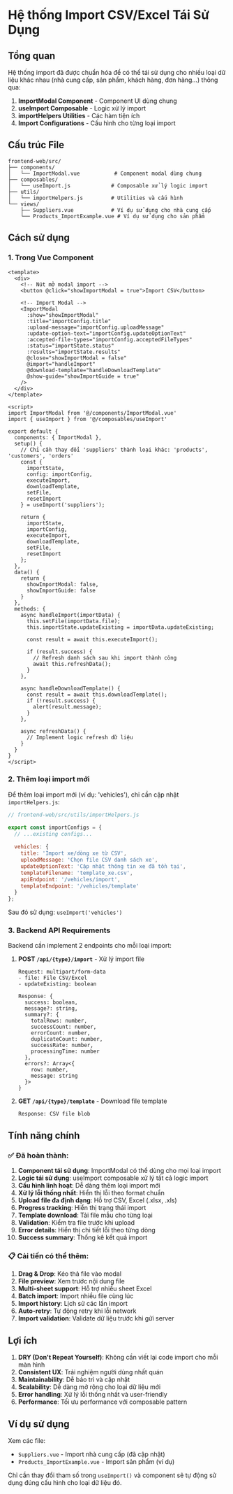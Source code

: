 # Hệ thống Import CSV/Excel Tái Sử Dụng

## Tổng quan

Hệ thống import đã được chuẩn hóa để có thể tái sử dụng cho nhiều loại dữ liệu khác nhau (nhà cung cấp, sản phẩm, khách hàng, đơn hàng...) thông qua:

1. **ImportModal Component** - Component UI dùng chung
2. **useImport Composable** - Logic xử lý import
3. **importHelpers Utilities** - Các hàm tiện ích
4. **Import Configurations** - Cấu hình cho từng loại import

## Cấu trúc File

```
frontend-web/src/
├── components/
│   └── ImportModal.vue           # Component modal dùng chung
├── composables/
│   └── useImport.js             # Composable xử lý logic import
├── utils/
│   └── importHelpers.js         # Utilities và cấu hình
└── views/
    ├── Suppliers.vue            # Ví dụ sử dụng cho nhà cung cấp
    └── Products_ImportExample.vue # Ví dụ sử dụng cho sản phẩm
```

## Cách sử dụng

### 1. Trong Vue Component

```vue
<template>
  <div>
    <!-- Nút mở modal import -->
    <button @click="showImportModal = true">Import CSV</button>
    
    <!-- Import Modal -->
    <ImportModal 
      :show="showImportModal"
      :title="importConfig.title"
      :upload-message="importConfig.uploadMessage"
      :update-option-text="importConfig.updateOptionText"
      :accepted-file-types="importConfig.acceptedFileTypes"
      :status="importState.status"
      :results="importState.results"
      @close="showImportModal = false"
      @import="handleImport"
      @download-template="handleDownloadTemplate"
      @show-guide="showImportGuide = true"
    />
  </div>
</template>

<script>
import ImportModal from '@/components/ImportModal.vue'
import { useImport } from '@/composables/useImport'

export default {
  components: { ImportModal },
  setup() {
    // Chỉ cần thay đổi 'suppliers' thành loại khác: 'products', 'customers', 'orders'
    const { 
      importState, 
      config: importConfig, 
      executeImport, 
      downloadTemplate,
      setFile,
      resetImport
    } = useImport('suppliers');
    
    return {
      importState,
      importConfig,
      executeImport,
      downloadTemplate,
      setFile,
      resetImport
    };
  },
  data() {
    return {
      showImportModal: false,
      showImportGuide: false
    }
  },
  methods: {
    async handleImport(importData) {
      this.setFile(importData.file);
      this.importState.updateExisting = importData.updateExisting;
      
      const result = await this.executeImport();
      
      if (result.success) {
        // Refresh danh sách sau khi import thành công
        await this.refreshData();
      }
    },
    
    async handleDownloadTemplate() {
      const result = await this.downloadTemplate();
      if (!result.success) {
        alert(result.message);
      }
    },
    
    async refreshData() {
      // Implement logic refresh dữ liệu
    }
  }
}
</script>
```

### 2. Thêm loại import mới

Để thêm loại import mới (ví dụ: 'vehicles'), chỉ cần cập nhật `importHelpers.js`:

```javascript
// frontend-web/src/utils/importHelpers.js

export const importConfigs = {
  // ...existing configs...
  
  vehicles: {
    title: 'Import xe/dòng xe từ CSV',
    uploadMessage: 'Chọn file CSV danh sách xe',
    updateOptionText: 'Cập nhật thông tin xe đã tồn tại',
    templateFilename: 'template_xe.csv',
    apiEndpoint: '/vehicles/import',
    templateEndpoint: '/vehicles/template'
  }
};
```

Sau đó sử dụng: `useImport('vehicles')`

### 3. Backend API Requirements

Backend cần implement 2 endpoints cho mỗi loại import:

1. **POST `/api/{type}/import`** - Xử lý import file
   ```
   Request: multipart/form-data
   - file: File CSV/Excel
   - updateExisting: boolean
   
   Response: {
     success: boolean,
     message?: string,
     summary?: {
       totalRows: number,
       successCount: number,
       errorCount: number,
       duplicateCount: number,
       successRate: number,
       processingTime: number
     },
     errors?: Array<{
       row: number,
       message: string
     }>
   }
   ```

2. **GET `/api/{type}/template`** - Download file template
   ```
   Response: CSV file blob
   ```

## Tính năng chính

### ✅ Đã hoàn thành:

1. **Component tái sử dụng**: ImportModal có thể dùng cho mọi loại import
2. **Logic tái sử dụng**: useImport composable xử lý tất cả logic import
3. **Cấu hình linh hoạt**: Dễ dàng thêm loại import mới
4. **Xử lý lỗi thống nhất**: Hiển thị lỗi theo format chuẩn
5. **Upload file đa định dạng**: Hỗ trợ CSV, Excel (.xlsx, .xls)
6. **Progress tracking**: Hiển thị trạng thái import
7. **Template download**: Tải file mẫu cho từng loại
8. **Validation**: Kiểm tra file trước khi upload
9. **Error details**: Hiển thị chi tiết lỗi theo từng dòng
10. **Success summary**: Thống kê kết quả import

### 📋 Cải tiến có thể thêm:

1. **Drag & Drop**: Kéo thả file vào modal
2. **File preview**: Xem trước nội dung file
3. **Multi-sheet support**: Hỗ trợ nhiều sheet Excel
4. **Batch import**: Import nhiều file cùng lúc
5. **Import history**: Lịch sử các lần import
6. **Auto-retry**: Tự động retry khi lỗi network
7. **Import validation**: Validate dữ liệu trước khi gửi server

## Lợi ích

1. **DRY (Don't Repeat Yourself)**: Không cần viết lại code import cho mỗi màn hình
2. **Consistent UX**: Trải nghiệm người dùng nhất quán
3. **Maintainability**: Dễ bảo trì và cập nhật
4. **Scalability**: Dễ dàng mở rộng cho loại dữ liệu mới
5. **Error handling**: Xử lý lỗi thống nhất và user-friendly
6. **Performance**: Tối ưu performance với composable pattern

## Ví dụ sử dụng

Xem các file:
- `Suppliers.vue` - Import nhà cung cấp (đã cập nhật)
- `Products_ImportExample.vue` - Import sản phẩm (ví dụ)

Chỉ cần thay đổi tham số trong `useImport()` và component sẽ tự động sử dụng đúng cấu hình cho loại dữ liệu đó.
